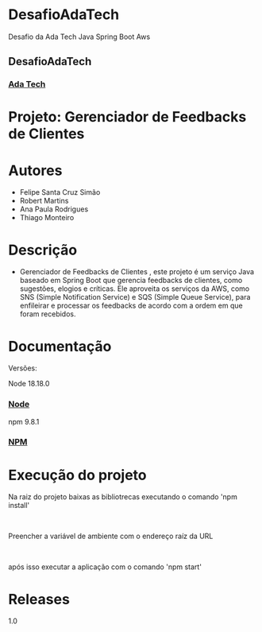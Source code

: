 # DesafioAdaTech
Desafio da Ada Tech Java Spring Boot Aws

<h2>DesafioAdaTech</h2>
<h3><a href= "https://ada.tech/">Ada Tech</a></h3>

# Projeto: Gerenciador de Feedbacks de Clientes

# Autores

* Felipe Santa Cruz Simão
* Robert Martins
* Ana Paula Rodrigues
* Thiago Monteiro

# Descrição

* Gerenciador de Feedbacks de Clientes , este projeto é um serviço Java baseado em Spring Boot que gerencia feedbacks de clientes, como sugestões, elogios e críticas. Ele aproveita os serviços da AWS, como SNS (Simple Notification Service) e SQS (Simple Queue Service), para enfileirar e processar os feedbacks de acordo com a ordem em que foram recebidos.

# Documentação

Versões:
<p>Node 18.18.0<h3><a href= "https://nodejs.org/en/download">Node</a></h3></p>
<p>npm 9.8.1<h3><a href= "https://www.npmjs.com/package/npm/v/9.8.1">NPM</a></h3></p>

# Execução do projeto
<p>Na raiz do projeto baixas as bibliotrecas executando o comando 'npm install'</p></br>
<p>Preencher a variável de ambiente com o endereço raíz da URL</p> </br>
<p>após isso executar a aplicação com o comando 'npm start'</p>



# Releases

1.0

